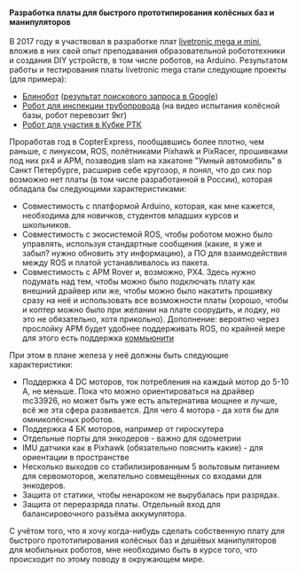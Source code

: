 #### Разработка платы для быстрого прототипирования колёсных баз и манипуляторов

В 2017 году я участвовал в разработке плат [livetronic mega и mini](http://livetronic.ru), вложив в них свой опыт преподавания образовательной робототехники и создания DIY устройств, в том числе роботов, на Arduino. Результатом работы и тестирования платы livetronic mega стали следующие проекты \(для примера\):

* [Блинобот](https://www.youtube.com/watch?v=0qteAq_iaYM) \([результат поискового запроса в Google](https://www.google.ru/search?client=opera&q=блинобот&sourceid=opera&ie=UTF-8&oe=UTF-8)\)
* [Робот для инспекции трубопровода](https://www.youtube.com/watch?v=H9Bn4JReLgU) \(на видео испытания колёсной базы, робот перевозит 9кг\)
* [Робот для участия в Кубке РТК](https://www.youtube.com/watch?v=fTTo48ckcp0)

Проработав год в CopterExpress, пообщавшись более плотно, чем раньше, с линуксом, ROS, полётниками Pixhawk и PixRacer, прошивками под них px4 и APM, позаводив slam на хакатоне "Умный автомобиль" в Санкт Петербурге, расширив себе кругозор, я понял, что до сих пор возможно нет платы \(в том числе разработанной в России\), которая обладала бы следующими характеристиками:

* Совместимость с платформой Arduino, которая, как мне кажется, необходима для новичков, студентов младших курсов и школьников.
* Совместимость с экосистемой ROS, чтобы роботом можно было управлять, используя стандартные сообщения \(какие, я уже и забыл? нужно обновить эту информацию\), а ПО для взаимодействия между ROS и платой устанавливалось из пакета.
* Совместимость с APM Rover и, возможно, PX4. Здесь нужно подумать над тем, чтобы можно было подключать плату как внешний драйвер или же, чтобы можно было накатить прошивку сразу на неё и использовать все возможности платы \(хорошо, чтобы и коптер можно было при желании на плате соорудить, и лодку, но это не обязательно, хотя прикольно\). Дополнение: вероятно через прослойку APM будет удобнее поддерживать ROS, по крайней мере для этого есть поддержка [коммьюнити](http://ardupilot.org/dev/docs/ros-slam.html)

При этом в плане железа у неё должны быть следующие характеристики:

* Поддержка 4 DC моторов, ток потребления на каждый мотор до 5-10 А, не меньше. Пока что можно ориентироваться на драйвер mc33926, но может быть уже есть альтернатива мощнее и лучше, всё же эта сфера развивается. Для чего 4 мотора - да хотя бы для омниколёсных роботов.
* Поддержка 4 БК моторов, например от гироскутера
* Отдельные порты для энкодеров - важно для одометрии
* IMU датчики как в Pixhawk \(обязательно пояснить какие\) - для ориентации в пространстве
* Несколько выходов со стабилизированным 5 вольтовым питанием для сервомоторов, желательно совмещённых со входами для энкодеров.
* Защита от статики, чтобы ненароком не вырубалась при разрядах.
* Защита от переразряда платы. Отдельный вход для балансировочного разъёма аккумулятора.

С учётом того, что я хочу когда-нибудь сделать собственную плату для быстрого прототипирования колёсных баз и дешёвых манипуляторов для мобильных роботов, мне необходимо быть в курсе того, что происходит по этому поводу в окружающем мире.

